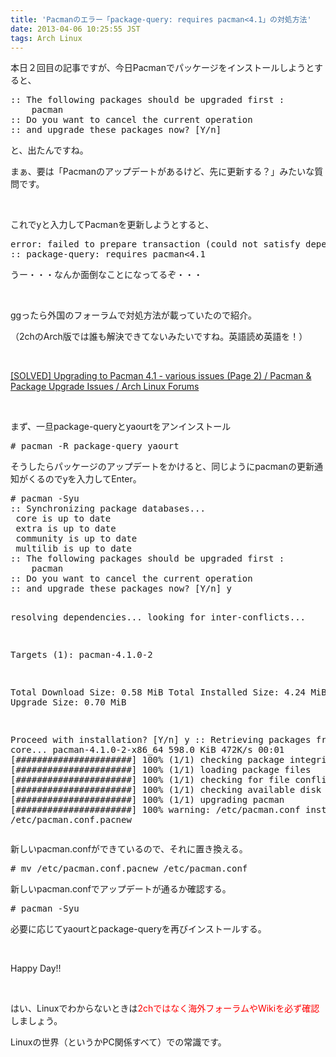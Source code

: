 ```yaml
---
title: 'Pacmanのエラー「package-query: requires pacman<4.1」の対処方法'
date: 2013-04-06 10:25:55 JST
tags: Arch Linux
---
```

<p>本日２回目の記事ですが、今日Pacmanでパッケージをインストールしようとすると、</p>
<pre class="prettyprint linenums">
:: The following packages should be upgraded first :
    pacman
:: Do you want to cancel the current operation
:: and upgrade these packages now? [Y/n] 
</pre>
<p>と、出たんですね。</p>
<p>まぁ、要は「Pacmanのアップデートがあるけど、先に更新する？」みたいな質問です。</p>
<p>&nbsp;</p>
<p>これでyと入力してPacmanを更新しようとすると、</p>
<pre class="prettyprint linenums">
error: failed to prepare transaction (could not satisfy dependencies)
:: package-query: requires pacman<4.1
</pre>
<p>うー・・・なんか面倒なことになってるぞ・・・</p>
<p>&nbsp;</p>
<p>ggったら外国のフォーラムで対処方法が載っていたので紹介。</p>
<p>（2chのArch版では誰も解決できてないみたいですね。英語読め英語を！）</p>
<p>&nbsp;</p>
<p><a href="https://bbs.archlinux.org/viewtopic.php?pid=1254838">[SOLVED] Upgrading to Pacman 4.1 - various issues (Page 2) / Pacman & Package Upgrade Issues / Arch Linux Forums</a></p>
<p>&nbsp;</p>
<p>まず、一旦package-queryとyaourtをアンインストール</p>
<pre class="prettyprint linenums">
# pacman -R package-query yaourt
</pre>
<p>そうしたらパッケージのアップデートをかけると、同じようにpacmanの更新通知がくるのでyを入力してEnter。</p>
<pre class="prettyprint linenums">
# pacman -Syu
:: Synchronizing package databases...
 core is up to date
 extra is up to date
 community is up to date
 multilib is up to date
:: The following packages should be upgraded first :
    pacman
:: Do you want to cancel the current operation
:: and upgrade these packages now? [Y/n] y

resolving dependencies...
looking for inter-conflicts...

Targets (1): pacman-4.1.0-2

Total Download Size:    0.58 MiB
Total Installed Size:   4.24 MiB
Net Upgrade Size:       0.70 MiB

Proceed with installation? [Y/n] y
:: Retrieving packages from core...
 pacman-4.1.0-2-x86_64    598.0 KiB   472K/s 00:01 [######################] 100%
(1/1) checking package integrity                   [######################] 100%
(1/1) loading package files                        [######################] 100%
(1/1) checking for file conflicts                  [######################] 100%
(1/1) checking available disk space                [######################] 100%
(1/1) upgrading pacman                             [######################] 100%
warning: /etc/pacman.conf installed as /etc/pacman.conf.pacnew
</pre>
<p>新しいpacman.confができているので、それに置き換える。</p>
<pre class="prettyprint linenums">
# mv /etc/pacman.conf.pacnew /etc/pacman.conf
</pre>
<p>新しいpacman.confでアップデートが通るか確認する。</p>
<pre class="prettyprint linenums">
# pacman -Syu
</pre>
<p>必要に応じてyaourtとpackage-queryを再びインストールする。</p>
<p>&nbsp;</p>
<p>Happy Day!!</p>
<p>&nbsp;</p>
<p>はい、Linuxでわからないときは<span style="color:red;">2chではなく海外フォーラムやWikiを必ず確認</span>しましょう。</p>
<p>Linuxの世界（というかPC関係すべて）での常識です。</p>

